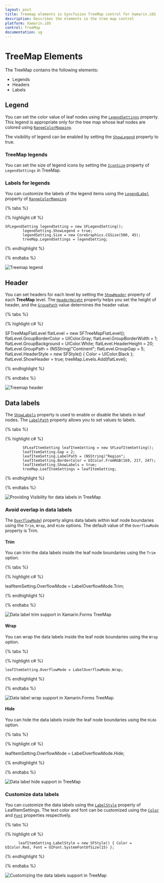 ```yaml
---
layout: post
title: Treemap elements in Syncfusion TreeMap control for Xamarin.iOS
description: Describes the elements in the tree map control
platform: Xamarin.iOS
control: TreeMap
documentation: ug
---
```


# TreeMap Elements

The TreeMap contains the following elements:

* Legends
* Headers
* Labels

## Legend

You can set the color value of leaf nodes using the [`LegendSettings`](https://help.syncfusion.com/cr/cref_files/xamarin-ios/Syncfusion.SfTreeMap.iOS~Syncfusion.SfTreeMap.iOS.SFTreeMap~LegendSettings.html) property. This legend is appropriate only for the tree map whose leaf nodes are colored using [`RangeColorMapping`](https://help.syncfusion.com/cr/cref_files/xamarin-ios/Syncfusion.SfTreeMap.iOS~Syncfusion.SfTreeMap.iOS.SFRangeColorMapping.html).

The visibility of legend can be enabled by setting the [`ShowLegend`](https://help.syncfusion.com/cr/cref_files/xamarin-ios/Syncfusion.SfTreeMap.iOS~Syncfusion.SfTreeMap.iOS.SFLegendSetting~ShowLegend.html) property to true.

### TreeMap legends

You can set the size of legend icons by setting the [`IconSize`](https://help.syncfusion.com/cr/cref_files/xamarin-ios/Syncfusion.SfTreeMap.iOS~Syncfusion.SfTreeMap.iOS.SFLegendSetting~ShowLegend.html) property of `LegendSettings` in TreeMap.

### Labels for legends

You can customize the labels of the legend items using the [`LegendLabel`](https://help.syncfusion.com/cr/cref_files/xamarin-ios/Syncfusion.SfTreeMap.iOS~Syncfusion.SfTreeMap.iOS.SFRange~LegendLabel.html) property of [`RangeColorMapping`](https://help.syncfusion.com/cr/cref_files/xamarin-ios/Syncfusion.SfTreeMap.iOS~Syncfusion.SfTreeMap.iOS.SFRangeColorMapping.html). 

{% tabs %}

{% highlight c# %}

    SFLegendSetting legendSetting = new SFLegendSetting();
            legendSetting.ShowLegend = true;
            legendSetting.Size = new CoreGraphics.CGSize(500, 45);
            treeMap.LegendSettings = legendSetting;

{% endhighlight %}

{% endtabs %} 

![Treemap legend](TreeMap_Images/GettingStarted.jpg)

## Header

You can set headers for each level by setting the [`ShowHeader`](https://help.syncfusion.com/cr/cref_files/xamarin-ios/Syncfusion.SfTreeMap.iOS~Syncfusion.SfTreeMap.iOS.SFTreeMapLevel~ShowHeader.html) property of each **TreeMap** level. The [`HeaderHeight`](https://help.syncfusion.com/cr/cref_files/xamarin-ios/Syncfusion.SfTreeMap.iOS~Syncfusion.SfTreeMap.iOS.SFTreeMapLevel~HeaderHeight.html) property helps you set the height of header, and the [`GroupPath`](https://help.syncfusion.com/cr/cref_files/xamarin-ios/Syncfusion.SfTreeMap.iOS~Syncfusion.SfTreeMap.iOS.SFTreeMapFlatLevel~GroupPath.html) value determines the header value. 

{% tabs %}

{% highlight c# %}

 SFTreeMapFlatLevel flatLevel = new SFTreeMapFlatLevel();
            flatLevel.GroupBorderColor = UIColor.Gray;
            flatLevel.GroupBorderWidth = 1;
            flatLevel.GroupBackground = UIColor.White;
            flatLevel.HeaderHeight = 20;
            flatLevel.GroupPath = (NSString)"Continent";
            flatLevel.GroupGap = 5;
            flatLevel.HeaderStyle = new SFStyle() { Color = UIColor.Black };
            flatLevel.ShowHeader = true;
            treeMap.Levels.Add(flatLevel);

{% endhighlight %} 

{% endtabs %} 

![Treemap header](TreeMap_Images/Trim.png)

## Data labels

The [`ShowLabels`](https://help.syncfusion.com/cr/cref_files/xamarin-ios/Syncfusion.SfTreeMap.iOS~Syncfusion.SfTreeMap.iOS.SFLeafItemSetting~ShowLabels.html) property is used to enable or disable the labels in leaf nodes. The [`LabelPath`](https://help.syncfusion.com/cr/cref_files/xamarin-ios/Syncfusion.SfTreeMap.iOS~Syncfusion.SfTreeMap.iOS.SFLeafItemSetting~LabelPath.html) property allows you to set values to labels.

{% tabs %}

{% highlight c# %}

            SFLeafItemSetting leafItemSetting = new SFLeafItemSetting();
            leafItemSetting.Gap = 2;
            leafItemSetting.LabelPath = (NSString)"Region";
            leafItemSetting.BorderColor = UIColor.FromRGB(169, 217, 247);
            leafItemSetting.ShowLabels = true;
            treeMap.LeafItemSettings = leafItemSetting;
 
{% endhighlight %}

{% endtabs %} 

![Providing Visibility for data labels in TreeMap](TreeMap_Images/Trim.png)

### Avoid overlap in data labels

The [`OverflowMode`](https://help.syncfusion.com/cr/cref_files/xamarin-ios/Syncfusion.SfTreeMap.iOS~Syncfusion.SfTreeMap.iOS.SFLeafItemSetting~OverflowMode.html)) property aligns data labels within leaf node boundaries using the `Trim`, `Wrap`, and `Hide` options. The default value of the `OverflowMode` property is Trim.

#### Trim

You can trim the data labels inside the leaf node boundaries using the `Trim` option.

{% tabs %}

{% highlight c# %}

   leafItemSetting.OverflowMode = LabelOverflowMode.Trim;
 
{% endhighlight %}

{% endtabs %}

![Data label trim support in Xamarin.Forms TreeMap](TreeMap_Images/Trim.png)

#### Wrap

You can wrap the data labels inside the leaf node boundaries using the `Wrap` option.

{% tabs %}

{% highlight c# %}

    leafItemSetting.OverflowMode = LabelOverflowMode.Wrap;
 
{% endhighlight %}

{% endtabs %}

![Data label wrap support in Xamarin.Forms TreeMap](TreeMap_Images/Wrap.png)

#### Hide

You can hide the data labels inside the leaf node boundaries using the `Hide` option. 

{% tabs %}

{% highlight c# %}

  leafItemSetting.OverflowMode = LabelOverflowMode.Hide;
 
{% endhighlight %}

{% endtabs %}

![Data label hide support in TreeMap](TreeMap_Images/Hide.png)

### Customize data labels

You can customize the data labels using the [`LabelStyle`](https://help.syncfusion.com/cr/cref_files/xamarin-ios/Syncfusion.SfTreeMap.iOS~Syncfusion.SfTreeMap.iOS.SFLeafItemSetting~LabelStyle.html) property of LeafItemSettings. The text color and font can be customized using the [`Color`](https://help.syncfusion.com/cr/cref_files/xamarin-ios/Syncfusion.SfTreeMap.iOS~Syncfusion.SfTreeMap.iOS.SFStyle~Color.html) and [`Font`](https://help.syncfusion.com/cr/cref_files/xamarin-ios/Syncfusion.SfTreeMap.iOS~Syncfusion.SfTreeMap.iOS.SFStyle~Font.html) properties respectively.

{% tabs %}

{% highlight c# %}

          leafItemSetting.LabelStyle = new SFStyle() { Color = UIColor.Red, Font = UIFont.SystemFontOfSize(15) };
 
{% endhighlight %}

{% endtabs %}

![Customizing the data labels support in TreeMap ](TreeMap_Images/LabelStyle.png)

